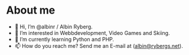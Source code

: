 
# About me

- 👋 Hi, I’m @albinr / Albin Ryberg.
- 👀 I’m interested in Webbdevelopment, Video Games and Skiing.
- 🌱 I’m currently learning Python and PHP.
- 📫 How do you reach me? Send me an E-mail at (albin@rybergs.net).
